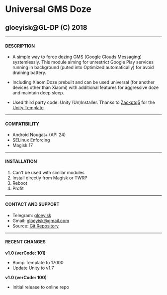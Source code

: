 # Universal GMS Doze
## gloeyisk@GL-DP (C) 2018



---
#### DESCRIPTION

- A simple way to force dozing GMS (Google Clouds Messaging) systemlessly. This module aiming for unrestrict Google Play services running in background (puted into Optimized automatically) for avoid draining battery. 

- Including XiaomiDoze prebuilt and can be used universal (for another devices other than Xiaomi) with additional features for aggressive doze and maintain deep sleep.

- Used third party code: Unity (Un)Installer. Thanks to [Zackptg5](https://github.com/Zackptg5) for the [Unity Template](https://github.com/Zackptg5/Unity).



---
#### COMPATIBILITY
- Android Nougat+ (API 24)
- SELinux Enforcing
- Magisk 17



---
#### INSTALLATION

1. Can't be used with similar modules
2. Install directly from Magisk or TWRP
3. Reboot
4. Profit



---
#### CONTACT AND SUPPORT

- Telegram: [gloeyisk](t.me/gloeyisk)
- Gmail: [gloeyisk@gmail.com](gloeyisk@gmail.com)
- Source: [Git Repository](https://github.com/gloeyisk/universal-gms-doze)



---
#### RECENT CHANGES

**v1.0 (verCode: 101)**
- Bump Template to 17000
- Update Unity to v1.7

**v1.0 (verCode: 100)**
- Initial release to online repo
